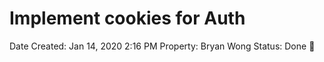 # Implement cookies for Auth

Date Created: Jan 14, 2020 2:16 PM
Property: Bryan Wong
Status: Done 🙌